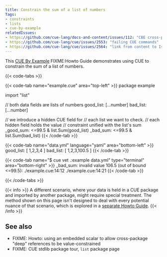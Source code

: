 ```yaml
---
title: Constrain the sum of a list of numbers
Tags:
- constraints
- lists
- cue-by-example
relatedIssues:
- https://github.com/cue-lang/docs-and-content/issues/112: "CBE cross-package adaptor"
- https://github.com/cue-lang/cue/issues/2553: "failing CUE commands"
- https://github.com/cue-lang/cue/issues/2564: "link from content to Issue"
---
```


This [CUE By Example](FIXME:CBE-explainer) FIXME:Howto Guide
demonstrates using CUE to constrain the sum of a list of numbers.

{{< code-tabs >}}

{{< code-tab name="example.cue" area="top-left" >}}
package example

import "list"

// both data fields are lists of numbers
good_list: [...number]
bad_list: [...number]

// we introduce a hidden CUE field for
// each list we want to check.
// each hidden field holds the value
// constraint unified with the list's sum
_good_sum: <=99.5 & list.Sum(good_list)
_bad_sum:  <=99.5 & list.Sum(bad_list)
{{< /code-tab >}}

{{< code-tab name="data.yml" language="yaml" area="bottom-left" >}}
good_list: [ 1,2,3,4 ]
bad_list:  [ 1,2,3,100.5 ]
{{< /code-tab >}}

{{< code-tab name="$ cue vet .:example data.yml" type="terminal" area="bottom-right" >}}
_bad_sum: invalid value 106.5 (out of bound <=99.5):
    ./example.cue:14:12
    ./example.cue:14:21
{{< /code-tab >}}

{{< /code-tabs >}}

{{< info >}}
A different scenario, where your data is held in a CUE package and imported by
another package, might require special treatment. The method shown on this page
isn't designed to deal with every potential nuance of that scenario, which is
explored in a [separate Howto Guide](FIXME).
{{< /info >}}

## See also

- FIXME: Howto: using an embedded scalar to allow cross-package "deep"
  references to be value-constrained
- FIXME: CUE stdlib package tour, `list` package page
